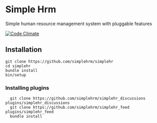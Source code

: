# Simple Hrm
Simple human resource management system with pluggable features 

[![Code Climate](https://codeclimate.com/github/simplehrm/simplehr/badges/gpa.svg)](https://codeclimate.com/github/simplehrm/simplehr)
## Installation
```
git clone https://github.com/simplehrm/simplehr
cd simplehr
bundle install
bin/setup
```
### Installing plugins
```
  git clone https://github.com/simplehrm/simplehr_discussions plugins/simplehr_discussions
  git clone https://github.com/simplehrm/simplehr_feed plugins/simplehr_feed
  bundle install

```
